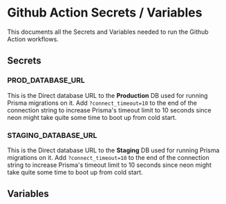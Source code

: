 # Github Action Secrets / Variables
This documents all the Secrets and Variables needed to run the Github Action workflows.

## Secrets
### PROD_DATABASE_URL
This is the Direct database URL to the **Production** DB used for running Prisma migrations on it.
Add `?connect_timeout=10` to the end of the connection string to increase Prisma's timeout limit to 10 seconds since neon might take quite some time to boot up from cold start.

### STAGING_DATABASE_URL
This is the Direct database URL to the **Staging** DB used for running Prisma migrations on it.
Add `?connect_timeout=10` to the end of the connection string to increase Prisma's timeout limit to 10 seconds since neon might take quite some time to boot up from cold start.


## Variables